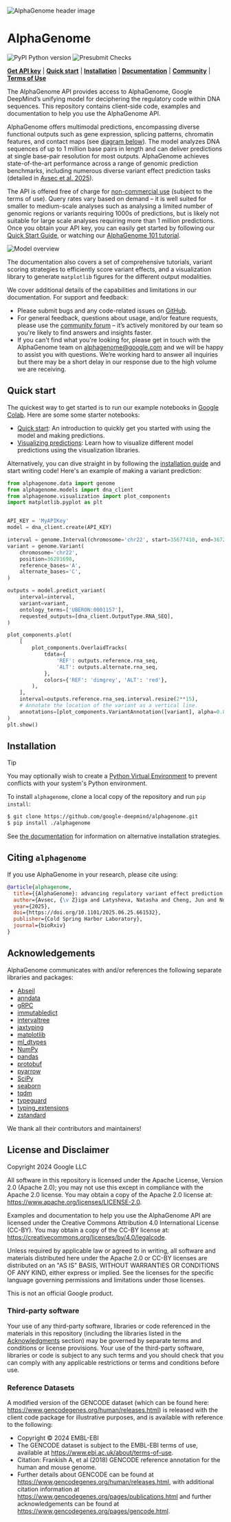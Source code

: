 ![AlphaGenome header image](docs/source/_static/header.png)

# AlphaGenome

![PyPI Python version](https://img.shields.io/pypi/pyversions/AlphaGenome)
![Presubmit Checks](https://github.com/google-deepmind/alphagenome/actions/workflows/presubmit_checks.yml/badge.svg)

[**Get API key**](https://deepmind.google.com/science/alphagenome) |
[**Quick start**](#quick-start) | [**Installation**](#installation) |
[**Documentation**](https://www.alphagenomedocs.com/) |
[**Community**](https://www.alphagenomecommunity.com) |
[**Terms of Use**](https://deepmind.google.com/science/alphagenome/terms)

The AlphaGenome API provides access to AlphaGenome, Google DeepMind’s unifying
model for deciphering the regulatory code within DNA sequences. This repository
contains client-side code, examples and documentation to help you use the
AlphaGenome API.

AlphaGenome offers multimodal predictions, encompassing diverse functional
outputs such as gene expression, splicing patterns, chromatin features, and
contact maps (see [diagram below](#model_overview)). The model analyzes DNA
sequences of up to 1 million base pairs in length and can deliver predictions at
single base-pair resolution for most outputs. AlphaGenome achieves
state-of-the-art performance across a range of genomic prediction benchmarks,
including numerous diverse variant effect prediction tasks (detailed in
[Avsec et al. 2025](https://doi.org/10.1101/2025.06.25.661532)).

The API is offered free of charge for
[non-commercial use](https://deepmind.google.com/science/alphagenome/terms)
(subject to the terms of use). Query rates vary based on demand – it is well
suited for smaller to medium-scale analyses such as analysing a limited number
of genomic regions or variants requiring 1000s of predictions, but is likely not
suitable for large scale analyses requiring more than 1 million predictions.
Once you obtain your API key, you can easily get started by following our
[Quick Start Guide](#quick-start), or watching our
[AlphaGenome 101 tutorial](https://youtu.be/Xbvloe13nak).

<a id='model_overview'>

![Model overview](docs/source/_static/model_overview.png)

</a>

The documentation also covers a set of comprehensive tutorials, variant scoring
strategies to efficiently score variant effects, and a visualization library to
generate `matplotlib` figures for the different output modalities.

We cover additional details of the capabilities and limitations in our
documentation. For support and feedback:

-   Please submit bugs and any code-related issues on
    [GitHub](https://github.com/google-deepmind/alphagenome/issues).
-   For general feedback, questions about usage, and/or feature requests, please
    use the [community forum](https://www.alphagenomecommunity.com) – it’s
    actively monitored by our team so you're likely to find answers and insights
    faster.
-   If you can't find what you're looking for, please get in touch with the
    AlphaGenome team on alphagenome@google.com and we will be happy to assist
    you with questions. We’re working hard to answer all inquiries but there may
    be a short delay in our response due to the high volume we are receiving.

## Quick start

The quickest way to get started is to run our example notebooks in
[Google Colab](https://colab.research.google.com/). Here are some some starter
notebooks:

-   [Quick start](https://colab.research.google.com/github/google-deepmind/alphagenome/blob/main/colabs/quick_start.ipynb):
    An introduction to quickly get you started with using the model and making
    predictions.
-   [Visualizing predictions](https://colab.research.google.com/github/google-deepmind/alphagenome/blob/main/colabs/visualization_modality_tour.ipynb):
    Learn how to visualize different model predictions using the visualization
    libraries.

Alternatively, you can dive straight in by following the
[installation guide](#installation) and start writing code! Here's an example of
making a variant prediction:

```python
from alphagenome.data import genome
from alphagenome.models import dna_client
from alphagenome.visualization import plot_components
import matplotlib.pyplot as plt


API_KEY = 'MyAPIKey'
model = dna_client.create(API_KEY)

interval = genome.Interval(chromosome='chr22', start=35677410, end=36725986)
variant = genome.Variant(
    chromosome='chr22',
    position=36201698,
    reference_bases='A',
    alternate_bases='C',
)

outputs = model.predict_variant(
    interval=interval,
    variant=variant,
    ontology_terms=['UBERON:0001157'],
    requested_outputs=[dna_client.OutputType.RNA_SEQ],
)

plot_components.plot(
    [
        plot_components.OverlaidTracks(
            tdata={
                'REF': outputs.reference.rna_seq,
                'ALT': outputs.alternate.rna_seq,
            },
            colors={'REF': 'dimgrey', 'ALT': 'red'},
        ),
    ],
    interval=outputs.reference.rna_seq.interval.resize(2**15),
    # Annotate the location of the variant as a vertical line.
    annotations=[plot_components.VariantAnnotation([variant], alpha=0.8)],
)
plt.show()
```

## Installation

<!-- mdformat off(disable for [!TIP] format) -->

> [!TIP]
> You may optionally wish to create a
> [Python Virtual Environment](https://docs.python.org/3/tutorial/venv.html) to
> prevent conflicts with your system's Python environment.

<!-- mdformat on -->

To install `alphagenome`, clone a local copy of the repository and run `pip
install`:

```bash
$ git clone https://github.com/google-deepmind/alphagenome.git
$ pip install ./alphagenome
```

See [the documentation](https://www.alphagenomedocs.com/installation.html) for
information on alternative installation strategies.

## Citing `alphagenome`

If you use AlphaGenome in your research, please cite using:

<!-- disableFinding(SNIPPET_INVALID_LANGUAGE) -->

```bibtex
@article{alphagenome,
  title={{AlphaGenome}: advancing regulatory variant effect prediction with a unified {DNA} sequence model},
  author={Avsec, {\v Z}iga and Latysheva, Natasha and Cheng, Jun and Novati, Guido and Taylor, Kyle R. and Ward, Tom and Bycroft, Clare and Nicolaisen, Lauren and Arvaniti, Eirini and Pan, Joshua and Thomas, Raina and Dutordoir, Vincent and Perino, Matteo and De, Soham and Karollus, Alexander and Gayoso, Adam and Sargeant, Toby and Mottram, Anne and Wong, Lai Hong and Drot{\'a}r, Pavol and Kosiorek, Adam and Senior, Andrew and Tanburn, Richard and Applebaum, Taylor and Basu, Souradeep and Hassabis, Demis and Kohli, Pushmeet},
  year={2025},
  doi={https://doi.org/10.1101/2025.06.25.661532},
  publisher={Cold Spring Harbor Laboratory},
  journal={bioRxiv}
}
```

<!-- enableFinding(SNIPPET_INVALID_LANGUAGE) -->

## Acknowledgements

AlphaGenome communicates with and/or references the following separate libraries
and packages:

*   [Abseil](https://github.com/abseil/abseil-py)
*   [anndata](https://github.com/scverse/anndata)
*   [gRPC](https://github.com/grpc/grpc)
*   [immutabledict](https://github.com/corenting/immutabledict)
*   [intervaltree](https://github.com/chaimleib/intervaltree)
*   [jaxtyping](https://github.com/patrick-kidger/jaxtyping)
*   [matplotlib](https://matplotlib.org/)
*   [ml_dtypes](https://github.com/jax-ml/ml_dtypes)
*   [NumPy](https://numpy.org/)
*   [pandas](https://pandas.pydata.org/)
*   [protobuf](https://developers.google.com/protocol-buffers/)
*   [pyarrow](https://arrow.apache.org/)
*   [SciPy](https://scipy.org/)
*   [seaborn](https://seaborn.pydata.org/)
*   [tqdm](https://github.com/tqdm/tqdm)
*   [typeguard](https://github.com/agronholm/typeguard)
*   [typing_extensions](https://github.com/python/typing_extensions)
*   [zstandard](https://github.com/indygreg/python-zstandard)

We thank all their contributors and maintainers!

## License and Disclaimer

Copyright 2024 Google LLC

All software in this repository is licensed under the Apache License, Version
2.0 (Apache 2.0); you may not use this except in compliance with the Apache 2.0
license. You may obtain a copy of the Apache 2.0 license at:
https://www.apache.org/licenses/LICENSE-2.0.

Examples and documentation to help you use the AlphaGenome API are licensed
under the Creative Commons Attribution 4.0 International License (CC-BY). You
may obtain a copy of the CC-BY license at:
https://creativecommons.org/licenses/by/4.0/legalcode.

Unless required by applicable law or agreed to in writing, all software and
materials distributed here under the Apache 2.0 or CC-BY licenses are
distributed on an "AS IS" BASIS, WITHOUT WARRANTIES OR CONDITIONS OF ANY KIND,
either express or implied. See the licenses for the specific language governing
permissions and limitations under those licenses.

This is not an official Google product.

### Third-party software

Your use of any third-party software, libraries or code referenced in the
materials in this repository (including the libraries listed in the
[Acknowledgments](#acknowledgements) section) may be governed by separate terms
and conditions or license provisions. Your use of the third-party software,
libraries or code is subject to any such terms and you should check that you can
comply with any applicable restrictions or terms and conditions before use.

### Reference Datasets

A modified version of the GENCODE dataset (which can be found here:
https://www.gencodegenes.org/human/releases.html) is released with the client
code package for illustrative purposes, and is available with reference to the
following:

-   Copyright © 2024 EMBL-EBI
-   The GENCODE dataset is subject to the EMBL-EBI terms of use, available at
    https://www.ebi.ac.uk/about/terms-of-use.
-   Citation: Frankish A, et al (2018) GENCODE reference annotation for the
    human and mouse genome.
-   Further details about GENCODE can be found at
    https://www.gencodegenes.org/human/releases.html, with additional citation
    information at https://www.gencodegenes.org/pages/publications.html and
    further acknowledgements can be found at
    https://www.gencodegenes.org/pages/gencode.html.

